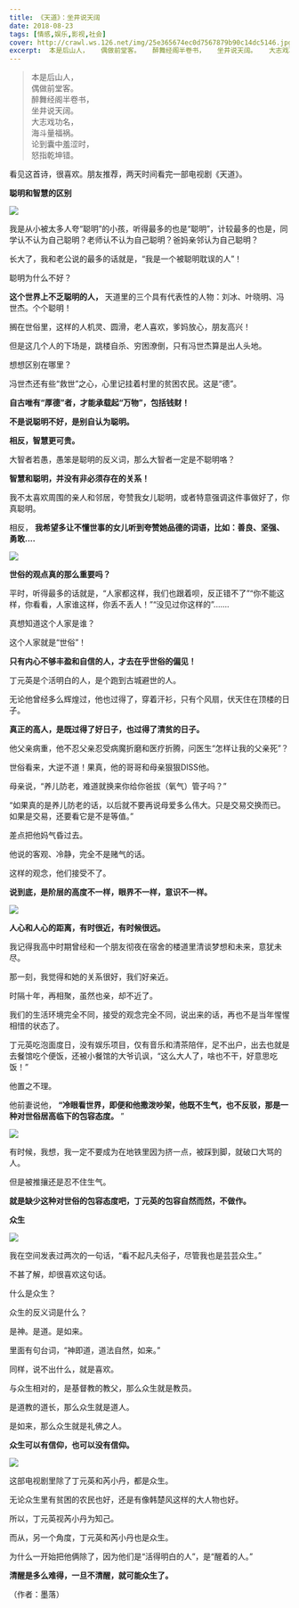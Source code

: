 ```yaml
---
title: 《天道》：坐井说天阔
date: 2018-08-23
tags: [情感,娱乐,影视,社会]
cover: http://crawl.ws.126.net/img/25e365674ec0d7567879b90c14dc5146.jpg
excerpt:  本是后山人，   偶做前堂客。   醉舞经阁半卷书，   坐井说天阔。   大志戏功名，   海斗量福祸。   论到囊中羞涩时，   怒指乾坤错。  看见这首诗，很喜欢。朋友推荐，两天时间看完一部电视
---
```

> 本是后山人，  
> 偶做前堂客。  
> 醉舞经阁半卷书，  
> 坐井说天阔。  
> 大志戏功名，  
> 海斗量福祸。  
> 论到囊中羞涩时，  
> 怒指乾坤错。  
>

看见这首诗，很喜欢。朋友推荐，两天时间看完一部电视剧《天道》。

**聪明和智慧的区别**

![](http://crawl.ws.126.net/img/25e365674ec0d7567879b90c14dc5146.jpg)  

我是从小被太多人夸“聪明”的小孩，听得最多的也是“聪明”，计较最多的也是，同学认不认为自己聪明？老师认不认为自己聪明？爸妈亲邻认为自己聪明？

长大了，我和老公说的最多的话就是，“我是一个被聪明耽误的人”！

聪明为什么不好？

**这个世界上不乏聪明的人，** 天道里的三个具有代表性的人物：刘冰、叶晓明、冯世杰。个个聪明！

搁在世俗里，这样的人机灵、圆滑，老人喜欢，爹妈放心，朋友高兴！

但是这几个人的下场是，跳楼自杀、穷困潦倒，只有冯世杰算是出人头地。

想想区别在哪里？

冯世杰还有些“救世”之心，心里记挂着村里的贫困农民。这是“德”。

**自古唯有“厚德”者，才能承载起“万物”，包括钱财！**

**不是说聪明不好，是别自认为聪明。**

**相反，智慧更可贵。**

大智者若愚，愚笨是聪明的反义词，那么大智者一定是不聪明咯？

**智慧和聪明，并没有非必须存在的关系！**

我不太喜欢周围的亲人和邻居，夸赞我女儿聪明，或者特意强调这件事做好了，你真聪明。

相反， **我希望多让不懂世事的女儿听到夸赞她品德的词语，比如：善良、坚强、勇敢....**

![](http://crawl.ws.126.net/img/3f0ba64b097956b22df7fb94c0b8284c.jpg)  

**世俗的观点真的那么重要吗？**

平时，听得最多的话就是，“人家都这样，我们也跟着呗，反正错不了”“你不能这样，你看看，人家谁这样，你丢不丢人！”“没见过你这样的”.......

真想知道这个人家是谁？

这个人家就是“世俗”！

**只有内心不够丰盈和自信的人，才去在乎世俗的偏见！**

丁元英是个活明白的人，是个跑到古城避世的人。

无论他曾经多么辉煌过，他也过得了，穿着汗衫，只有个风扇，伏天住在顶楼的日子。

**真正的高人，是既过得了好日子，也过得了清贫的日子。**

他父亲病重，他不忍父亲忍受病魔折磨和医疗折腾，问医生“怎样让我的父亲死”？

世俗看来，大逆不道！果真，他的哥哥和母亲狠狠DISS他。

母亲说，“养儿防老，难道就换来你给你爸拔（氧气）管子吗？”

“如果真的是养儿防老的话，以后就不要再说母爱多么伟大。只是交易交换而已。如果是交易，还要看它是不是等值。”

差点把他妈气昏过去。

他说的客观、冷静，完全不是赌气的话。

这样的观念，他们接受不了。

**说到底，是阶层的高度不一样，眼界不一样，意识不一样。**

![](http://crawl.ws.126.net/img/8224c1108c24c7cd8d43f3fe151223f1.jpg)  

**人心和人心的距离，有时很近，有时候很远。**

我记得我高中时期曾经和一个朋友彻夜在宿舍的楼道里清谈梦想和未来，意犹未尽。

那一刻，我觉得和她的关系很好，我们好亲近。

时隔十年，再相聚，虽然也亲，却不近了。

我们的生活环境完全不同，接受的观念完全不同，说出来的话，再也不是当年惺惺相惜的状态了。

丁元英吃泡面度日，没有娱乐项目，仅有音乐和清茶陪伴，足不出户，出去也就是去餐馆吃个便饭，还被小餐馆的大爷讥讽，“这么大人了，啥也不干，好意思吃饭！”

他置之不理。

他前妻说他， **“冷眼看世界，即便和他撒泼吵架，他既不生气，也不反驳，那是一种对世俗居高临下的包容态度。** ”

![](http://crawl.ws.126.net/img/99bb0358c5e35728a90754a96535a94d.jpg)  

有时候，我想，我一定不要成为在地铁里因为挤一点，被踩到脚，就破口大骂的人。

但是被推攘还是忍不住生气。

**就是缺少这种对世俗的包容态度吧，丁元英的包容自然而然，不做作。**

**众生**

![](http://crawl.ws.126.net/img/a386c402a064628fc157cbad74123cec.jpg)  

我在空间发表过两次的一句话，“看不起凡夫俗子，尽管我也是芸芸众生。”

不甚了解，却很喜欢这句话。

什么是众生？

众生的反义词是什么？

是神。是道。是如来。

里面有句台词，“神即道，道法自然，如来。”

同样，说不出什么，就是喜欢。

与众生相对的，是基督教的教父，那么众生就是教员。

是道教的道长，那么众生就是道人。

是如来，那么众生就是礼佛之人。

**众生可以有信仰，也可以没有信仰。**

![](http://crawl.ws.126.net/img/f1392b22fd353b2d017273e0a557917d.jpg)  

这部电视剧里除了丁元英和芮小丹，都是众生。

无论众生里有贫困的农民也好，还是有像韩楚风这样的大人物也好。

所以，丁元英视芮小丹为知己。

而从，另一个角度，丁元英和芮小丹也是众生。

为什么一开始把他俩除了，因为他们是“活得明白的人”，是“醒着的人。”

**清醒是多么难得，一旦不清醒，就可能众生了。**

（作者：墨落）

